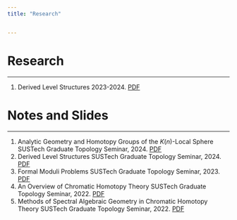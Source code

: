 ```yaml
---
title: "Research"


---
```


# Research
---
1. Derived Level Structures
  2023-2024. [PDF](files/Derived_Level.pdf)


# Notes and Slides
---
1. Analytic Geometry and Homotopy Groups  of the $K(n)$-Local Sphere
 SUSTech Graduate Topology Seminar, 2024. [PDF](files/K(n)sphere.pdf)
2. Derived Level Structures
SUSTech Graduate Topology Seminar, 2024. [PDF](files/Derived_Level_Talk.pdf)     
3. Formal Moduli Problems
SUSTech Graduate Topology Seminar, 2023. [PDF](files/FMP.pdf)
4. An Overview of Chromatic Homotopy Theory
SUSTech Graduate Topology Seminar, 2022. [PDF](files/cht.pdf) 
5. Methods of Spectral Algebraic Geometry  in Chromatic Homotopy Theory
SUSTech Graduate Topology Seminar, 2022. [PDF](files/sag_cht.pdf)
      
